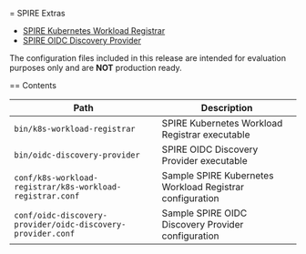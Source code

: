 = SPIRE Extras

- [SPIRE Kubernetes Workload Registrar](https://github.com/spiffe/spire/blob/main/support/k8s/k8s-workload-registrar/README.md)
- [SPIRE OIDC Discovery Provider](https://github.com/spiffe/spire/blob/main/support/oidc-discovery-provider/README.md)

The configuration files included in this release are intended for evaluation
purposes only and are **NOT** production ready.

== Contents

| Path                                                        | Description                                              |
| ----------------------------------------------------------- | -------------------------------------------------------- |
| `bin/k8s-workload-registrar`                                | SPIRE Kubernetes Workload Registrar executable           |
| `bin/oidc-discovery-provider`                               | SPIRE OIDC Discovery Provider executable                 |
| `conf/k8s-workload-registrar/k8s-workload-registrar.conf`   | Sample SPIRE Kubernetes Workload Registrar configuration |
| `conf/oidc-discovery-provider/oidc-discovery-provider.conf` | Sample SPIRE OIDC Discovery Provider configuration       |
